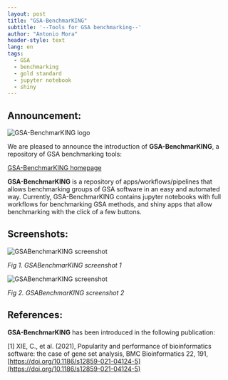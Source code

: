 ```yaml
---
layout: post
title: "GSA-BenchmarKING"
subtitle: '--Tools for GSA benchmarking--'
author: "Antonio Mora"
header-style: text
lang: en
tags:
  - GSA
  - benchmarking
  - gold standard
  - jupyter notebook
  - shiny
---
```


## Announcement:
![GSA-BenchmarKING logo](/img/gsa-benchmarking-logo-200x200.png)

We are pleased to announce the introduction of **GSA-BenchmarKING**, a repository of GSA benchmarking tools:

[GSA-BenchmarKING homepage](https://gsa-central.github.io/benchmarKING.html)

**GSA-BenchmarKING** is a repository of apps/workflows/pipelines that allows benchmarking groups of GSA software in an easy and automated way. Currently, GSA-BenchmarKING contains jupyter notebooks with full workflows for benchmarking GSA methods, and shiny apps that allow benchmarking with the click of a few buttons.

## Screenshots:

![GSABenchmarKING screenshot](/img/gsabenchmark-screenshot1.PNG)

_Fig 1. GSABenchmarKING screenshot 1_

![GSABenchmarKING screenshot](/img/gsabenchmark-screenshot2.PNG)

_Fig 2. GSABenchmarKING screenshot 2_

## References:
**GSA-BenchmarKING** has been introduced in the following publication:

[1] XIE, C., et al. (2021), Popularity and performance of bioinformatics software: the case of gene set analysis, BMC Bioinformatics 22, 191, [https://doi.org/10.1186/s12859-021-04124-5](https://doi.org/10.1186/s12859-021-04124-5)
